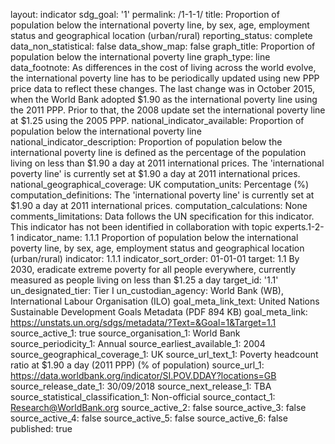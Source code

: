 layout: indicator
sdg_goal: '1'
permalink: /1-1-1/
title: Proportion of population below the international poverty line, by sex, age, employment status and geographical location (urban/rural)
reporting_status: complete
data_non_statistical: false
data_show_map: false
graph_title: Proportion of population below the international poverty line
graph_type: line
data_footnote: As differences in the cost of living across the world evolve, the international poverty line has to be periodically updated using new PPP price data to reflect these changes. The last change was in October 2015, when the World Bank adopted $1.90 as the international poverty line using the 2011 PPP. Prior to that, the 2008 update set the international poverty line at $1.25 using the 2005 PPP.
national_indicator_available: Proportion of population below the international poverty line
national_indicator_description: Proportion of population below the international poverty line is defined as the percentage of the population living on less than $1.90 a day at 2011 international prices. The 'international poverty line' is currently set at $1.90 a day at 2011 international prices.
national_geographical_coverage: UK
computation_units: Percentage (%)
computation_definitions: The 'international poverty line' is currently set at $1.90 a day at 2011 international prices.
computation_calculations: None
comments_limitations: Data follows the UN specification for this indicator. This indicator has not been identified in collaboration with topic experts.1-2-1
indicator_name: 1.1.1 Proportion of population below the international poverty line, by sex, age, employment status and geographical location (urban/rural)
indicator: 1.1.1
indicator_sort_order: 01-01-01
target: 1.1 By 2030, eradicate extreme poverty for all people everywhere, currently measured as people living on less than $1.25 a day
target_id: '1.1'
un_designated_tier: Tier I
un_custodian_agency: World Bank (WB), International Labour Organisation (ILO)
goal_meta_link_text: United Nations Sustainable Development Goals Metadata (PDF 894 KB)
goal_meta_link: https://unstats.un.org/sdgs/metadata/?Text=&Goal=1&Target=1.1
source_active_1: true
source_organisation_1: World Bank
source_periodicity_1: Annual
source_earliest_available_1: 2004
source_geographical_coverage_1: UK
source_url_text_1: Poverty headcount ratio at $1.90 a day (2011 PPP) (% of population)
source_url_1: https://data.worldbank.org/indicator/SI.POV.DDAY?locations=GB
source_release_date_1: 30/09/2018
source_next_release_1: TBA
source_statistical_classification_1: Non-official
source_contact_1: Research@WorldBank.org
source_active_2: false
source_active_3: false
source_active_4: false
source_active_5: false
source_active_6: false
published: true
